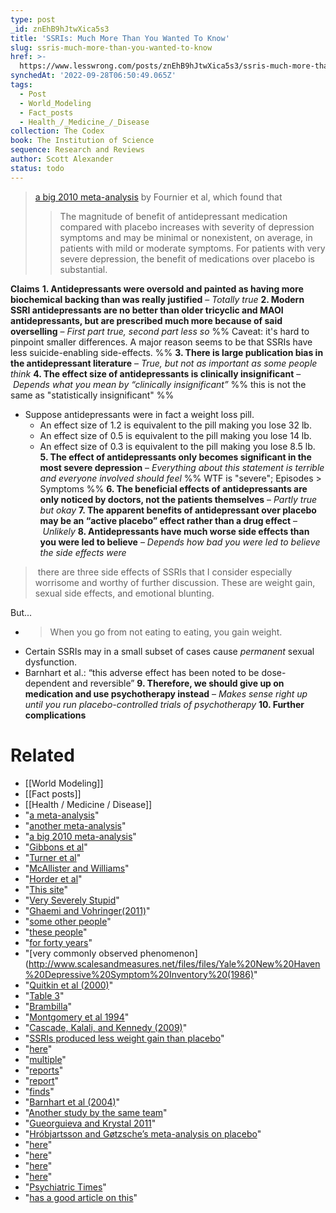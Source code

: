 ```yaml
---
type: post
_id: znEhB9hJtwXica5s3
title: 'SSRIs: Much More Than You Wanted To Know'
slug: ssris-much-more-than-you-wanted-to-know
href: >-
  https://www.lesswrong.com/posts/znEhB9hJtwXica5s3/ssris-much-more-than-you-wanted-to-know
synchedAt: '2022-09-28T06:50:49.065Z'
tags:
  - Post
  - World_Modeling
  - Fact_posts
  - Health_/_Medicine_/_Disease
collection: The Codex
book: The Institution of Science
sequence: Research and Reviews
author: Scott Alexander
status: todo
---
```


> [a big 2010 meta-analysis](http://jama.jamanetwork.com/article.aspx?articleid=185157) by Fournier et al, which found that
>
> > The magnitude of benefit of antidepressant medication compared with placebo increases with severity of depression symptoms and may be minimal or nonexistent, on average, in patients with mild or moderate symptoms. For patients with very severe depression, the benefit of medications over placebo is substantial.

**Claims**
**1. Antidepressants were oversold and painted as having more biochemical backing than was really justified** – _Totally true_
**2. Modern SSRI antidepressants are no better than older tricyclic and MAOI antidepressants, but are prescribed much more because of said overselling** – _First part true, second part less so_ %% Caveat: it's hard to pinpoint smaller differences. A major reason seems to be that SSRIs have less suicide-enabling side-effects. %%
**3. There is large publication bias in the antidepressant literature** – _True, but not as important as some people think_
**4. The effect size of antidepressants is clinically insignificant** – _Depends what you mean by “clinically insignificant”_ %% this is not  the same as "statistically insignificant" %%
- Suppose antidepressants were in fact a weight loss pill.
	- An effect size of 1.2 is equivalent to the pill making you lose 32 lb.
	- An effect size of 0.5 is equivalent to the pill making you lose 14 lb.
	- An effect size of 0.3 is equivalent to the pill making you lose 8.5 lb.
**5. The effect of antidepressants only becomes significant in the most severe depression** – _Everything about this statement is terrible and everyone involved should feel_  %% WTF is "severe"; Episodes > Symptoms %%
**6. The beneficial effects of antidepressants are only noticed by doctors, not the patients themselves** – _Partly true but okay_
**7. The apparent benefits of antidepressant over placebo may be an “active placebo” effect rather than a drug effect** – _Unlikely_
**8. Antidepressants have much worse side effects than you were led to believe** – _Depends how bad you were led to believe the side effects were_
>  there are three side effects of SSRIs that I consider especially worrisome and worthy of further discussion. These are weight gain, sexual side effects, and emotional blunting.

But...
- > When you go from not eating to eating, you gain weight.
- Certain SSRIs may in a small subset of cases cause *permanent* sexual dysfunction.
- Barnhart et al.: “this adverse effect has been noted to be dose-dependent and reversible”
**9. Therefore, we should give up on medication and use psychotherapy instead** – _Makes sense right up until you run placebo-controlled trials of psychotherapy_
**10. Further complications**


# Related

- [[World Modeling]]
- [[Fact posts]]
- [[Health / Medicine / Disease]]
- "[a meta-analysis](http://web.archive.org/web/19980715085305/http://journals.apa.org/prevention/volume1/pre0010002a.html)"
- "[another meta-analysis](http://www.ncbi.nlm.nih.gov/pmc/articles/PMC2253608/)"
- "[a big 2010 meta-analysis](http://jama.jamanetwork.com/article.aspx?articleid=185157)"
- "[Gibbons et al](http://www.ncbi.nlm.nih.gov/pmc/articles/PMC3371295/)"
- "[Turner et al](http://www.nejm.org/doi/full/10.1056/NEJMsa065779#t=articleBackground)"
- "[McAllister and Williams](http://ebmh.bmj.com/content/11/3/66.full?ijkey=024bb396e5998b6286b990dfc114e9fad69b0a62&keytype2=tf_ipsecsha)"
- "[Horder et al](http://jop.sagepub.com/content/25/10/1277.full%27)"
- "[This site](http://www.iqcomparisonsite.com/occupations.aspx)"
- "[Very Severely Stupid](http://blogs.discovermagazine.com/neuroskeptic/2010/08/12/very-severely-stupid-about-depression/)"
- "[Ghaemi and Vohringer(2011)](http://www.ncbi.nlm.nih.gov/pmc/articles/PMC3242920/)"
- "[some other people](http://www.cnsspectrums.com/aspx/articledetail.aspx?articleid=3583)"
- "[these people](http://www.annals-general-psychiatry.com/content/12/1/26)"
- "[for forty years](http://archpsyc.jamanetwork.com/article.aspx?articleid=490677)"
- "[very commonly observed phenomenon](http://www.scalesandmeasures.net/files/files/Yale%20New%20Haven%20Depressive%20Symptom%20Inventory%20(1986)"
- "[Quitkin et al (2000)](http://ajp.psychiatryonline.org/article.aspx?articleid=173998)"
- "[Table 3](http://ajp.psychiatryonline.org/article.aspx?articleid=173998#t3)"
- "[Brambilla](https://www.thieme-connect.de/DOI/DOI?10.1055/s-2005-837806)"
- "[Montgomery et al 1994](http://psycnet.apa.org/psycinfo/1994-34501-001)"
- "[Cascade, Kalali, and Kennedy (2009)](http://www.ncbi.nlm.nih.gov/pmc/articles/PMC2719451/)"
- "[SSRIs produced less weight gain than placebo](http://informahealthcare.com/doi/abs/10.3109/10401230209147454)"
- "[here](http://primarypsychiatry.com/antidepressant-associated-sexual-dysfunction-a-potentially-avoidable-therapeutic-challenge/)"
- "[multiple](http://www.ncbi.nlm.nih.gov/pubmed/18173768)"
- "[reports](http://www.mediafire.com/view/ecbr82l82aqlz7l/07_prolonged+post-treatment+genital+anesthesia+_kauffman.pdf)"
- "[report](http://www.ncbi.nlm.nih.gov/pmc/articles/PMC2989833/)"
- "[finds](http://psychcentral.com/blog/archives/2009/05/21/do-antidepressants-dull-your-emotions-an-interview-with-ron-pies-md/)"
- "[Barnhart et al (2004)](http://www.ncbi.nlm.nih.gov/pubmed/15330228)"
- "[Another study by the same team](http://www.ncbi.nlm.nih.gov/pubmed/19490745)"
- "[Gueorguieva and Krystal 2011](http://archpsyc.jamanetwork.com/article.aspx?articleid=1107437)"
- "[Hróbjartsson and Gøtzsche’s meta-analysis on placebo](http://www.nejm.org/doi/full/10.1056/NEJM200105243442106)"
- "[here](http://www.researchgate.net/publication/6524273_The_placebo_effect_relatively_large_and_robust_enough_to_survive_another_assault/file/5046352055afbc6064.pdf)"
- "[here](http://dm.education.wisc.edu/tminami/intellcont/wampold_etal_jcp_2005-1.pdf)"
- "[here](http://www.ncbi.nlm.nih.gov/pubmed/17279532)"
- "[here](http://psychrights.org/Research/Digest/CriticalThinkRxCites/KirschandSapirstein1998.pdf)"
- "[Psychiatric Times](http://www.psychiatrictimes.com/articles/newsweek%E2%80%99s-topsy-turvy-take-antidepressants)"
- "[has a good article on this](http://www.wired.co.uk/magazine/archive/2009/10/features/the-placebo-problem-big-pharmas-desperate-to-solve)"